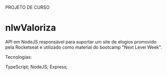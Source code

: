 PROJETO DE CURSO

# nlwValoriza
API em NodeJS responsável para suportar um site de elogios promovido pela Rocketseat e utilizado como material do bootcamp "Next Level Week".

Tecnologias:

TypeScript;
NodeJS;
Express;

